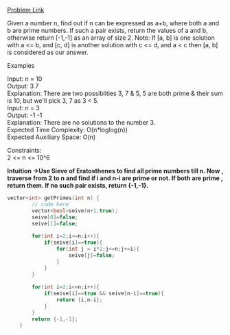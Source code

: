 [Problem Link](https://www.geeksforgeeks.org/problems/sum-of-prime4751/1)<br>

Given a number n, find out if n can be expressed as a+b, where both a and b are prime numbers. If such a pair exists, return the values of a and b, otherwise return [-1,-1] as an array of size 2.
Note: If [a, b] is one solution with a <= b, and [c, d] is another solution with c <= d, and a < c then  [a, b] is considered as our answer.<br>

Examples<br>

Input: n = 10<br>
Output: 3 7<br>
Explanation: There are two possiblities 3, 7 & 5, 5 are both prime & their sum is 10, but we'll pick 3, 7 as 3 < 5.<br>
Input: n = 3<br>
Output: -1 -1<br>
Explanation: There are no solutions to the number 3.<br>
Expected Time Complexity: O(n*loglog(n))<br>
Expected Auxiliary Space: O(n)<br>

Constraints:<br>
2 <= n <= 10^6<br>

__Intuition ->Use Sieve of Eratosthenes to find all prime numbers till n. Now , traverse from 2 to n and find if i and n-i are prime or not. If both are prime , return them. If no such pair exists, return {-1,-1}.__

```C++
vector<int> getPrimes(int n) {
        // code here
        vector<bool>seive(n+1,true);
        seive[0]=false;
        seive[1]=false;
        
        for(int i=2;i<=n;i++){
            if(seive[i]==true){
                for(int j = i*2;j<=n;j+=i){
                    seive[j]=false;
                }
            }
        }
        
        for(int i=2;i<=n;i++){
            if(seive[i]==true && seive[n-i]==true){
                return {i,n-i};
            }
        }
        return {-1,-1};
    }
```

